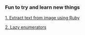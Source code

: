### Fun to try and learn new things

[1. Extract text from image using Ruby](extracting-text-fom-images-using-ruby/readme.md)

[2. Lazy enumerators](lazy-enumerators/readme.md)